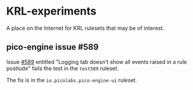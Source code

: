 # KRL-experiments

A place on the Internet for KRL rulesets that may be of interest.

## pico-engine issue #589

Issue [#589](https://github.com/Picolab/pico-engine/issues/589)
entitled "Logging tab doesn't show all events raised in a rule postlude"
fails the test in the `test589` ruleset.

The fix is in the `io.picolabs.pico-engine-ui` ruleset.
